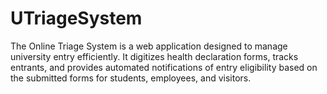 # UTriageSystem
The Online Triage System is a web application designed to manage university entry efficiently. It digitizes health declaration forms, tracks entrants, and provides automated notifications of entry eligibility based on the submitted forms for students, employees, and visitors. 
